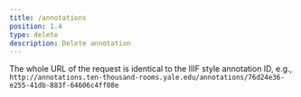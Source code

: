 ```yaml
---
title: /annotations
position: 1.4
type: delete
description: Delete annotation
---
```


The whole URL of the request is identical to the IIIF style annotation ID, e.g.,
`http://annotations.ten-thousand-rooms.yale.edu/annotations/76d24e36-e255-41db-883f-64606c4ff08e`